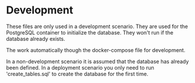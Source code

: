 # Development

These files are only used in a development scenario.
They are used for the PostgreSQL container to initialize the database.
They won't run if the database already exists.

The work automatically though the docker-compose file for development.

In a non-development scenario it is assumed that the database has already been defined.
In a deployment scenario you only need to run 'create_tables.sql' to create the database for the first time.
